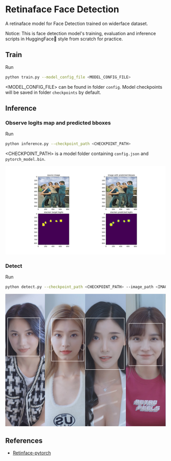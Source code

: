 # Retinaface Face Detection 

A retinaface model for Face Detection trained on widerface dataset.

Notice: This is face detection model's training, evaluation and inference scripts in HuggingFace🤗 style from scratch for practice.

## Train
Run
```bash
python train.py --model_config_file <MODEL_CONFIG_FILE>
```
<MODEL_CONFIG_FILE> can be found in folder `config`.
Model checkpoints will be saved in folder `checkpoints` by default.

## Inference
### Observe logits map and predicted bboxes
Run
```bash
python inference.py --checkpoint_path <CHECKPOINT_PATH>
```
<CHECKPOINT_PATH> is a model folder containing `config.json` and `pytorch_model.bin`.

![inference image](pic/inference.svg)

### Detect
Run
```bash
python detect.py --checkpoint_path <CHECKPOINT_PATH> --image_path <IMAGE_PATH> --save_path <SAVE_PATH>
```
![inference image](pic/detect_result.png)

## References
- [Retinface-pytorch](https://github.com/biubug6/Pytorch_Retinaface)
